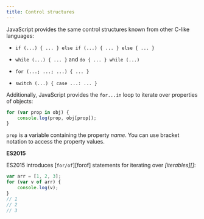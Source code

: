 ```yaml
---
title: Control structures
---
```


JavaScript provides the same control structures known from other C-like
languages:

-   `if (...) { ... } else if (...) { ... } else { ... }`

-   `while (...) { ... }` and `do { ... } while (...)`

-   `for (...; ...; ...) { ... }`

-   `switch (...) { case ...: ... }`

Additionally, JavaScript provides the `for...in` loop to iterate over properties
of objects:

```javascript
for (var prop in obj) {
    console.log(prop, obj[prop]);
}
```

`prop` is a variable containing the property _name_. You can use bracket
notation to access the property values.

<div class="callout secondary">

<i class="fa fa-info-circle" aria-hidden="true"></i> **ES2015**

ES2015 introduces [`for/of`][forof] statements for iterating over
_[iterables][]_:

```js
var arr = [1, 2, 3];
for (var v of arr) {
    console.log(v);
}
// 1
// 2
// 3
```

</div>

